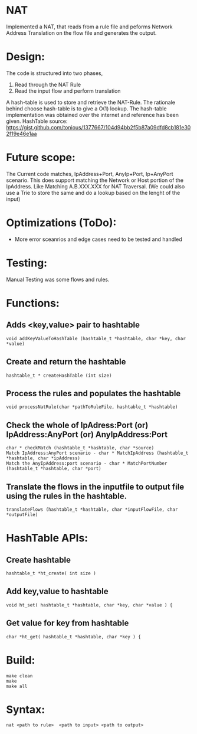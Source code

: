 # NAT
Implemented a NAT, that reads from a rule file and peforms Network Address Translation on the flow file and generates the output.

Design:
=======
The code is structured into two phases,
  1) Read through the NAT Rule
  2) Read the input flow and perform translation

A hash-table is used to store and retrieve the NAT-Rule. 
The rationale behind choose hash-table is to give a O(1) lookup. 
The hash-table implementation was obtained over the internet and reference has been given.
HashTable source: https://gist.github.com/tonious/1377667/104d94bb2f5b87a09dfd8cb181e302f19e46e1aa


Future scope:
============
The Current code matches, IpAddress+Port, AnyIp+Port, Ip+AnyPort scenario.
This does support matching the Network or Host portion of the IpAddress. Like Matching A.B.XXX.XXX for NAT Traversal.
(We could also use a Trie to store the same and do a lookup based on the lenght of the input)


Optimizations (ToDo):
=====================
- More error sceanrios and edge cases need to be tested and handled

Testing:
========
Manual Testing was some flows and rules.


Functions:
==========

Adds <key,value> pair to hashtable
----------------------------------  
```
void addKeyValueToHashTable (hashtable_t *hashtable, char *key, char *value)
```

Create and return the hashtable
-------------------------------
```
hashtable_t * createHashTable (int size)
```
Process the rules and populates the hashtable
---------------------------------------------
```
void processNatRule(char *pathToRuleFile, hashtable_t *hashtable)
```

Check the whole of IpAdress:Port (or) IpAddress:AnyPort (or) AnyIpAddress:Port
------------------------------------------------------------------------------
```
char * checkMatch (hashtable_t *hashtable, char *source)
Match IpAddress:AnyPort scenario - char * MatchIpAddress (hashtable_t *hashtable, char *ipAddress)
Match the AnyIpAddress:port scenario - char * MatchPortNumber (hashtable_t *hashtable, char *port)
```
Translate the flows in the inputfile to output file using the rules in the hashtable.
-------------------------------------------------------------------------------------
```
translateFlows (hashtable_t *hashtable, char *inputFlowFile, char *outputFile)
```

HashTable APIs:
==============
Create hashtable
----------------
```
hashtable_t *ht_create( int size )
```
Add key,value to hashtable
--------------------------
```
void ht_set( hashtable_t *hashtable, char *key, char *value ) {
```
Get value for key from hashtable 
--------------------------------
```
char *ht_get( hashtable_t *hashtable, char *key ) {
```

Build:
======
```
make clean
make
make all
```

Syntax:
=======
```
nat <path to rule>  <path to input> <path to output> 
```
